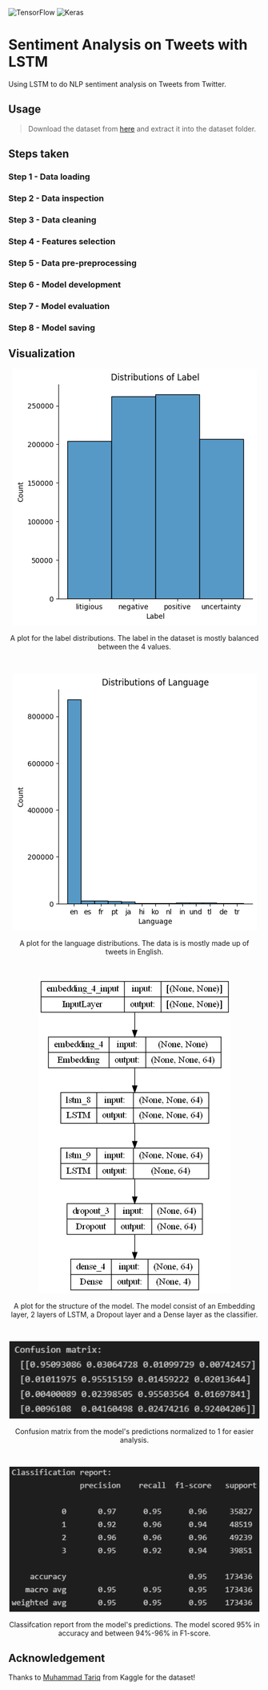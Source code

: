 ![TensorFlow](https://img.shields.io/badge/TensorFlow-%23FF6F00.svg?style=square-flat&logo=TensorFlow&logoColor=white)
![Keras](https://img.shields.io/badge/Keras-%23D00000.svg?style=square-flat&logo=Keras&logoColor=white)

# Sentiment Analysis on Tweets with LSTM
 Using LSTM to do NLP sentiment analysis on Tweets from Twitter.

## Usage
> Download the dataset from [here](https://www.kaggle.com/datasets/tariqsays/sentiment-dataset-with-1-million-tweets) and extract it into the dataset folder.

## Steps taken

### Step 1 - Data loading  
### Step 2 - Data inspection  
### Step 3 - Data cleaning  
### Step 4 - Features selection  
### Step 5 - Data pre-preprocessing  
### Step 6 - Model development  
### Step 7 - Model evaluation  
### Step 8 - Model saving  

## Visualization
<p align="center">
  <img src="resources/label_distributions.png" />
</p>
<p align='center'>A plot for the label distributions. The label in the dataset is mostly balanced between the 4 values.</p>
<p><br></p>

<p align="center">
  <img src="resources/language_distributions.png" />
</p>
<p align='center'>A plot for the language distributions. The data is is mostly made up of tweets in English.</p>
<p><br></p>

<p align="center">
  <img src="resources/model.png" />
</p>
<p align='center'>A plot for the structure of the model. The model consist of an Embedding layer, 2 layers of LSTM, a Dropout layer and a Dense layer as the classifier.</p>
<p><br></p>

<p align="center">
  <img src="resources/confusion_matrix.png" width=500/>
</p>
<p align='center'>Confusion matrix from the model's predictions normalized to 1 for easier analysis.</p>
<p><br></p>

<p align="center">
  <img src="resources/classification_report.png" width=500/>
</p>
<p align='center'>Classifcation report from the model's predictions. The model scored 95% in accuracy and between 94%-96% in F1-score.</p>

## Acknowledgement
Thanks to [Muhammad Tariq](https://www.kaggle.com/datasets/tariqsays/sentiment-dataset-with-1-million-tweets) from Kaggle for the dataset!
